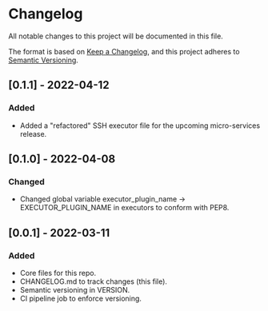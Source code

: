 # Changelog

All notable changes to this project will be documented in this file.

The format is based on [Keep a Changelog](https://keepachangelog.com/en/1.0.0/),
and this project adheres to [Semantic Versioning](https://semver.org/spec/v2.0.0.html).

## [0.1.1] - 2022-04-12

### Added

- Added a "refactored" SSH executor file for the upcoming micro-services release.

## [0.1.0] - 2022-04-08

### Changed

- Changed global variable executor_plugin_name -> EXECUTOR_PLUGIN_NAME in executors to conform with PEP8.

## [0.0.1] - 2022-03-11

### Added

- Core files for this repo.
- CHANGELOG.md to track changes (this file).
- Semantic versioning in VERSION.
- CI pipeline job to enforce versioning.
